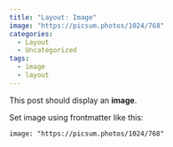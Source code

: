 ```yaml
---
title: "Layout: Image"
image: "https://picsum.photos/1024/768"
categories:
  - Layout
  - Uncategorized
tags:
  - image
  - layout
---
```


This post should display an **image**.

Set image using frontmatter like this:
```
image: "https://picsum.photos/1024/768"
```